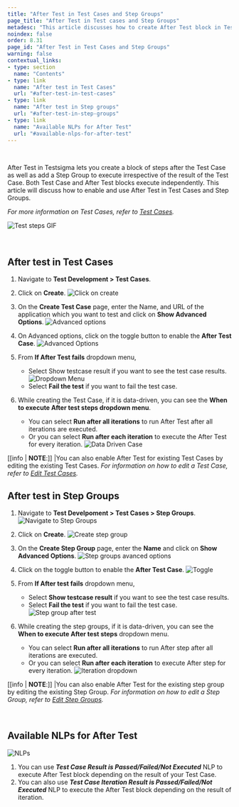 ```yaml
---
title: "After Test in Test Cases and Step Groups"
page_title: "After Test in Test cases and Step Groups"
metadesc: "This article discusses how to create After Test block in Test cases and Step Groups."
noindex: false
order: 8.31
page_id: "After Test in Test Cases and Step Groups"
warning: false
contextual_links:
- type: section
  name: "Contents" 
- type: link
  name: "After test in Test Cases"
  url: "#after-test-in-test-cases"
- type: link
  name: "After test in Step groups"
  url: "#after-test-in-step-groups"
- type: link
  name: "Available NLPs for After Test"
  url: "#available-nlps-for-after-test"
---
```


<br>

After Test in Testsigma lets you create a block of steps after the Test Case as well as add a Step Group to execute irrespective of the result of the Test Case. Both Test Case and After Test blocks execute independently. This article will discuss how to enable and use After Test in Test Cases and Step Groups. 

*For more information on Test Cases, refer to [Test Cases](https://testsigma.com/docs/test-cases/overview/).*

![Test steps GIF](https://s3.amazonaws.com/static-docs.testsigma.com/new_images/projects/applications/gif.gif)

<br>


## **After test in Test Cases**
1. Navigate to **Test Development > Test Cases**.

2. Click on **Create**.
![Click on create](https://s3.amazonaws.com/static-docs.testsigma.com/new_images/projects/applications/image6.png)

3. On the **Create Test Case** page, enter the Name, and URL of the application which you want to test and click on **Show Advanced Options**.
![Advanced options](https://s3.amazonaws.com/static-docs.testsigma.com/new_images/projects/applications/image10.png)

4. On Advanced options, click on the toggle button to enable the **After Test Case**.
![Advanced Options](https://s3.amazonaws.com/static-docs.testsigma.com/new_images/projects/applications/image5.png)

5.  From **If After Test fails** dropdown menu, 
    - Select Show testcase result if you want to see the test case results.
    ![Dropdown Menu](https://s3.amazonaws.com/static-docs.testsigma.com/new_images/projects/applications/image2.png)
    - Select **Fail the test** if you want to fail the test case.

6. While creating the Test Case, if it is data-driven, you can see the **When to execute After test steps dropdown menu**. 
    - You can select **Run after all iterations** to run After Test after all iterations are executed.
    - Or you can select **Run after each iteration** to execute the After Test for every iteration.
    ![Data Driven Case](https://s3.amazonaws.com/static-docs.testsigma.com/new_images/projects/applications/image9.png)


[[info | **NOTE**:]]
|You can also enable After Test for existing Test Cases by editing the existing Test Cases. *For information on how to edit a Test Case, refer to [Edit Test Cases](https://testsigma.com/docs/test-cases/manage/add-edit-delete/#edit-test-case).*

## **After test in Step Groups**
1. Navigate to **Test Develpoment > Test Cases > Step Groups**.
![Navigate to Step Groups](https://s3.amazonaws.com/static-docs.testsigma.com/new_images/projects/applications/image8.png)

2. Click on **Create**.
![Create step group](https://s3.amazonaws.com/static-docs.testsigma.com/new_images/projects/applications/image1.png)

3. On the **Create Step Group** page, enter the **Name** and click on **Show Advanced Options**.
![Step groups avanced options](https://s3.amazonaws.com/static-docs.testsigma.com/new_images/projects/applications/image4.png) 

4. Click on the toggle button to enable the **After Test Case**.
![Toggle](https://s3.amazonaws.com/static-docs.testsigma.com/new_images/projects/applications/image3.png)

5. From **If After test fails** dropdown menu, 
    - Select **Show testcase result** if you want to see the test case results. 
    - Select **Fail the test** if you want to fail the test case. 
    ![Step group after test](https://s3.amazonaws.com/static-docs.testsigma.com/new_images/projects/applications/image12.png)

6. While creating the step groups, if it is data-driven, you can see the **When to execute After test steps** dropdown menu. 
    - You can select **Run after all iterations** to run After step after all iterations are executed.
    - Or you can select **Run after each iteration** to execute After step for every iteration.
    ![Iteration dropdown](https://s3.amazonaws.com/static-docs.testsigma.com/new_images/projects/applications/image9.png)


[[info | **NOTE**:]]
|You can also enable After Test for the existing step group by editing the existing Step Group. *For information on how to edit a Step Group, refer to [Edit Step Groups](https://testsigma.com/docs/test-cases/step-types/step-group/#edit-a-step-group).*


<br>

## **Available NLPs for After Test**
![NLPs](https://s3.amazonaws.com/static-docs.testsigma.com/new_images/projects/applications/image11.png)

1. You can use ***Test Case Result is Passed/Failed/Not Executed*** NLP to execute After Test block depending on the result of your Test Case.
2. You can also use ***Test Case Iteration Result is Passed/Failed/Not Executed*** NLP to execute the After Test block depending on the result of iteration.